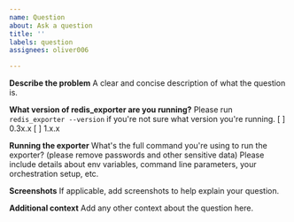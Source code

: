 ```yaml
---
name: Question
about: Ask a question
title: ''
labels: question
assignees: oliver006

---
```


**Describe the problem**
A clear and concise description of what the question is.

**What version of redis_exporter are you running?**
Please run `redis_exporter --version` if you're not sure what version you're running.
[ ] 0.3x.x
[ ] 1.x.x


**Running the exporter**
What's the full command you're using to run the exporter? (please remove passwords and other sensitive data)
Please include details about env variables, command line parameters, your orchestration setup, etc.


**Screenshots**
If applicable, add screenshots to help explain your question.


**Additional context**
Add any other context about the question here.
